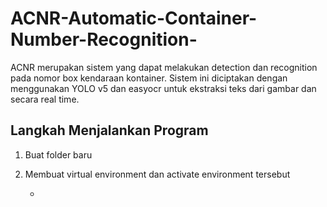 # ACNR-Automatic-Container-Number-Recognition-
ACNR merupakan sistem yang dapat melakukan detection dan recognition pada nomor box kendaraan kontainer. Sistem ini diciptakan dengan menggunakan YOLO v5 dan easyocr untuk ekstraksi teks dari gambar dan secara real time. 

## Langkah Menjalankan Program
1. Buat folder baru

2. Membuat virtual environment dan activate environment tersebut
    - ```python pip install vitualenv
